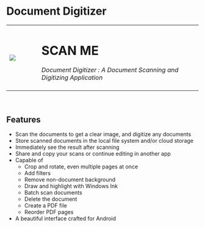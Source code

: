 # Document Digitizer

<table>
  <tr>
    <td width="15%"><image src='scan_me/assets/images/logo.png'/></td>
    <td width="75%"><h1>SCAN ME</h1>
                    <i> Document Digitizer : A Document Scanning and Digitizing Application </i><br><br>
    </td>
  </tr>
</table>

&nbsp;
## Features
<ul>
  <li>Scan the documents to get a clear image, and digitize any documents</li>
  <li>Store scanned documents in the local file system and/or cloud storage</li>
  <li>Immediately see the result after scanning</li>
  <li>Share and copy your scans or continue editing in another app</li>
  <li>Capable of
    <ul>
      <li>Crop and rotate, even multiple pages at once</li>
      <li>Add filters</li>
      <li>Remove non-document background</li>
      <li>Draw and highlight with Windows Ink</li>
      <li>Batch scan documents</li>
      <li>Delete the document</li>
      <li>Create a PDF file</li>
      <li>Reorder PDF pages</li>
    </ul>
  </li>
  <li>A beautiful interface crafted for Android</li>
</ul>
 
